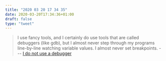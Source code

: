 ```yaml
---
title: "2020 03 20 17 34 35"
date: 2020-03-20T17:34:36+01:00
draft: false
type: "tweet"
---
```


> I use fancy tools, and I certainly do use tools that are called debuggers (like gdb), but I almost never step through my programs line-by-line watching variable values. I almost never set breakpoints. --- [I do not use a debugger](https://lemire.me/blog/2016/06/21/i-do-not-use-a-debugger/)
